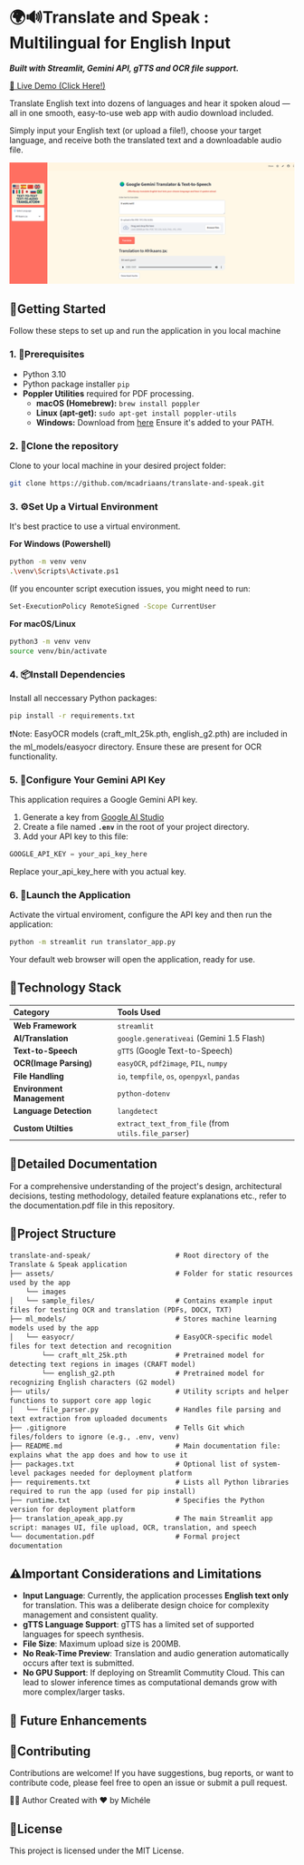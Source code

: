 # 🌍🔊Translate and Speak : Multilingual for English Input
***Built with Streamlit, Gemini API, gTTS and OCR file support.***

[🚀 Live Demo (Click Here!)](https://translate-and-speak-khsxqerqw2gb6puy9rizxe.streamlit.app/)

Translate English text into dozens of languages and hear it spoken aloud — all in one smooth, easy-to-use web app with audio download included.

Simply input your English text (or upload a file!), choose your target language, and receive both the translated text and a downloadable audio file.

![App Screenshot](assets/images/app_screenshot.png)
## 🧭Getting Started

Follow these steps to set up and run the application in you local machine

### 1. 📝Prerequisites
* Python 3.10
* Python package installer `pip`
* **Poppler Utilities** required for PDF processing.
    *   **macOS (Homebrew):** `brew install poppler`
    *   **Linux (apt-get):** `sudo apt-get install poppler-utils`
    *   **Windows:** Download from [here](https://poppler.freedesktop.org/) Ensure it's added to your PATH.


### 2. 🧬Clone the repository

Clone to your local machine in your desired project folder:
```bash
git clone https://github.com/mcadriaans/translate-and-speak.git
```

### 3. ⚙️Set Up a Virtual Environment
It's best practice to use a virtual environment.

<b>For Windows (Powershell)</b>
```bash
python -m venv venv
.\venv\Scripts\Activate.ps1
```
(If you encounter script execution issues, you might need to run:
```bash
Set-ExecutionPolicy RemoteSigned -Scope CurrentUser
```

<b>For macOS/Linux</b>
```bash
python3 -m venv venv
source venv/bin/activate
```

### 4. 📦Install Dependencies
Install all neccessary Python packages:
```bash
pip install -r requirements.txt
```
❗Note: EasyOCR models (craft_mlt_25k.pth, english_g2.pth) are included in the ml_models/easyocr directory. Ensure these are present for OCR functionality.

### 5. 🔑Configure Your Gemini API Key
This application requires a Google Gemini API key.
1. Generate a key from [Google AI Studio](https://aistudio.google.com/prompts/new_chat)
2. Create a file named <b>`.env`</b> in the root of your project directory.
3. Add your API key to this file:
```python
GOOGLE_API_KEY = your_api_key_here
```
Replace your_api_key_here with you actual key.

### 6. 🚀Launch the Application
Activate the virtual enviroment, configure the API key and then run the application:
```bash
python -m streamlit run translator_app.py
```
Your default web browser will open the application, ready for use.

## 🧱Technology Stack
| Category                    | Tools Used                                         |
| :------------------------   | :------------------------------------------------- |
| **Web Framework**           | `streamlit`                                        |
| **AI/Translation**          | `google.generativeai` (Gemini 1.5 Flash)           |
| **Text-to-Speech**          | `gTTS` (Google Text-to-Speech)                     |
| **OCR(Image Parsing)**      | `easyOCR`, `pdf2image`, `PIL`, `numpy`             |                 
| **File Handling**           |`io`, `tempfile`, `os`, `openpyxl`, `pandas`        |
| **Environment Management**  | `python-dotenv`                                    |
| **Language Detection**      | `langdetect`                                       |
| **Custom Utilties**         | `extract_text_from_file` (from `utils.file_parser`)|

## 📄Detailed Documentation
For a comprehensive understanding of the project's design, architectural decisions, testing methodology, detailed feature explanations etc., refer to the documentation.pdf file in this repository.

## 📁Project Structure 
```
translate-and-speak/                     # Root directory of the Translate & Speak application
├── assets/                              # Folder for static resources used by the app
    └── images   
│   └── sample_files/                    # Contains example input files for testing OCR and translation (PDFs, DOCX, TXT)
├── ml_models/                           # Stores machine learning models used by the app
│   └── easyocr/                         # EasyOCR-specific model files for text detection and recognition
        └── craft_mlt_25k.pth            # Pretrained model for detecting text regions in images (CRAFT model)
        └── english_g2.pth               # Pretrained model for recognizing English characters (G2 model)
├── utils/                               # Utility scripts and helper functions to support core app logic
│   └── file_parser.py                   # Handles file parsing and text extraction from uploaded documents
├── .gitignore                           # Tells Git which files/folders to ignore (e.g., .env, venv)
├── README.md                            # Main documentation file: explains what the app does and how to use it
├── packages.txt                         # Optional list of system-level packages needed for deployment platform
├── requirements.txt                     # Lists all Python libraries required to run the app (used for pip install)
├── runtime.txt                          # Specifies the Python version for deployment platform
├── translation_apeak_app.py             # The main Streamlit app script: manages UI, file upload, OCR, translation, and speech
└── documentation.pdf                    # Formal project documentation

```
## ⚠️Important Considerations and Limitations
* **Input Language**: Currently, the application processes **English text only** for translation. This was a deliberate design choice for complexity management and consistent quality.
* **gTTS Language Support**: gTTS has a limited set of supported languages for speech synthesis.
* **File Size**: Maximum upload size is 200MB.
* **No Reak-Time Preview**: Translation and audio generation automatically occurs after text is submitted.
* **No GPU Support**: If deploying on Streamlit Commutity Cloud. This can lead to slower inference times as computational demands grow with more complex/larger tasks.

## 🔮 Future Enhancements

## 🤝Contributing
Contributions are welcome! If you have suggestions, bug reports, or want to contribute code, please feel free to open an issue or submit a pull request.

🙋‍♀️ Author
Created with ❤️ by Michéle

## 📜License
This project is licensed under the MIT License.

